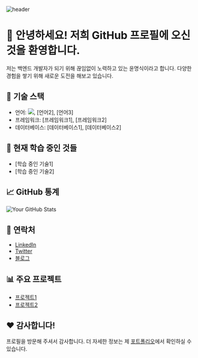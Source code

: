![header](https://capsule-render.vercel.app/api?type=soft&color=auto&height=200&section=header&text=scyllacore&fontSize=60)

# 👋 안녕하세요! 저희 GitHub 프로필에 오신 것을 환영합니다.

저는 백엔드 개발자가 되기 위해 끊임없이 노력하고 있는 윤명식이라고 합니다. 다양한 경험을 쌓기 위해 새로운 도전을 해보고 있습니다.

## 🚀 기술 스택

- 언어: <img src="https://img.shields.io/badge/Android-3DDC84?style=flat-square&logo=Android&logoColor=white"/>, [언어2], [언어3]
- 프레임워크: [프레임워크1], [프레임워크2]
- 데이터베이스: [데이터베이스1], [데이터베이스2]

## 🌱 현재 학습 중인 것들

- [학습 중인 기술1]
- [학습 중인 기술2]

## 📈 GitHub 통계

![Your GitHub Stats](https://github-readme-stats.vercel.app/api?username=your-username&show_icons=true&theme=radical)

## 🤝 연락처

- [LinkedIn](https://www.linkedin.com/in/your-linkedin)
- [Twitter](https://twitter.com/your-twitter)
- [블로그](https://your-blog.com)

## 📊 주요 프로젝트

- [프로젝트1](https://github.com/your-username/project1)
- [프로젝트2](https://github.com/your-username/project2)

## ❤️ 감사합니다!

프로필을 방문해 주셔서 감사합니다. 더 자세한 정보는 제 [포트폴리오](https://your-portfolio.com)에서 확인하실 수 있습니다.
